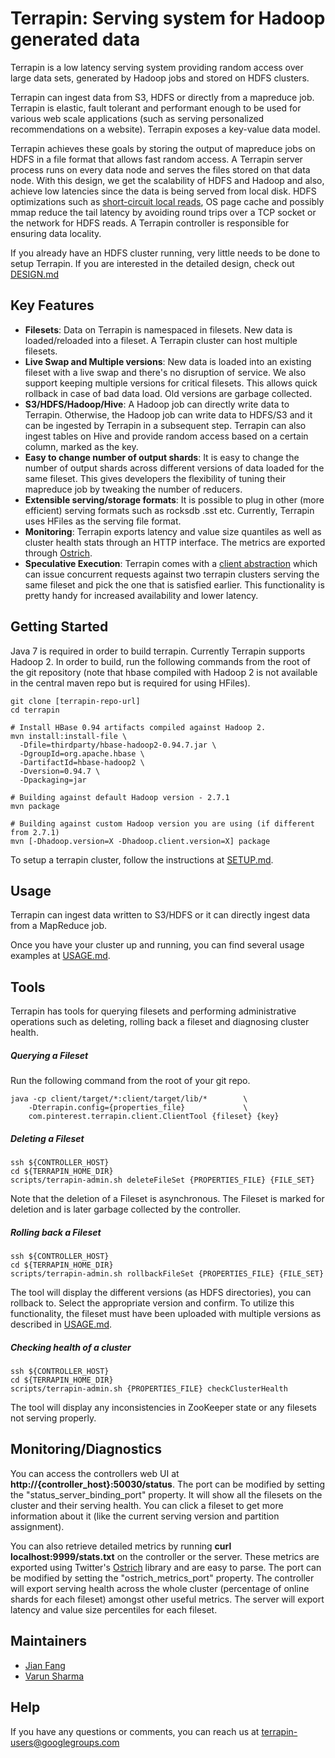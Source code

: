 # Terrapin: Serving system for Hadoop generated data

Terrapin is a low latency serving system providing random
access over large data sets, generated by Hadoop jobs and
stored on HDFS clusters.

Terrapin can ingest data from S3, HDFS or directly from a mapreduce job.
Terrapin is elastic, fault tolerant and performant enough to be used for
various web scale applications (such as serving personalized recommendations
on a website). Terrapin exposes a key-value data model.

Terrapin achieves these goals by storing the output of mapreduce
jobs on HDFS in a file format that allows fast random access. A Terrapin
server process runs on every data node and serves the files stored
on that data node. With this design, we get the scalability of HDFS and Hadoop
and also, achieve low latencies since the data is being served
from local disk. HDFS optimizations such as [short-circuit local reads],
OS page cache and possibly mmap reduce the tail latency by avoiding
round trips over a TCP socket or the network for HDFS reads. A Terrapin controller
is responsible for ensuring data locality.

If you already have an HDFS cluster running, very little needs to be done to
setup Terrapin. If you are interested in the detailed design, check out [DESIGN.md](docs/DESIGN.md)

## Key Features

  - **Filesets**: Data on Terrapin is namespaced in filesets. New data is
loaded/reloaded into a fileset. A Terrapin cluster can host multiple filesets.
  - **Live Swap and Multiple versions**: New data is loaded into an existing
fileset with a live swap and there's no disruption of service. We also
support keeping multiple versions for critical filesets. This allows quick
rollback in case of bad data load. Old versions are garbage collected.
  - **S3/HDFS/Hadoop/Hive**: A Hadoop job can directly write data to Terrapin.
Otherwise, the Hadoop job can write data to HDFS/S3 and it can be ingested by
Terrapin in a subsequent step. Terrapin can also ingest tables on Hive and
provide random access based on a certain column, marked as the key.
  - **Easy to change number of output shards**: It is easy to change the number
of output shards across different versions of data loaded for the same fileset.
This gives developers the flexibility of tuning their mapreduce job by tweaking
the number of reducers.
  - **Extensible serving/storage formats**: It is possible to plug in other
(more efficient) serving formats such as rocksdb .sst etc. Currently, Terrapin
uses HFiles as the serving file format.
  - **Monitoring**: Terrapin exports latency and value size quantiles as well as
cluster health stats through an HTTP interface. The metrics are exported through
[Ostrich].
  - **Speculative Execution**: Terrapin comes with a [client abstraction] which can
issue concurrent requests against two terrapin clusters serving the same fileset and pick the
one that is satisfied earlier. This functionality is pretty handy for increased
availability and lower latency.

## Getting Started

Java 7 is required in order to build terrapin. Currently Terrapin supports
Hadoop 2. In order to build, run the following commands from the
root of the git repository (note that hbase compiled with Hadoop 2 is not available
in the central maven repo but is required for using HFiles).

```
git clone [terrapin-repo-url]
cd terrapin

# Install HBase 0.94 artifacts compiled against Hadoop 2.
mvn install:install-file \
  -Dfile=thirdparty/hbase-hadoop2-0.94.7.jar \
  -DgroupId=org.apache.hbase \
  -DartifactId=hbase-hadoop2 \
  -Dversion=0.94.7 \
  -Dpackaging=jar

# Building against default Hadoop version - 2.7.1
mvn package

# Building against custom Hadoop version you are using (if different from 2.7.1)
mvn [-Dhadoop.version=X -Dhadoop.client.version=X] package
```

To setup a terrapin cluster, follow the instructions at [SETUP.md](docs/SETUP.md).

## Usage

Terrapin can ingest data written to S3/HDFS or it can directly ingest data
from a MapReduce job.

Once you have your cluster up and running, you can find several usage examples
at [USAGE.md](docs/USAGE.md).

## Tools

Terrapin has tools for querying filesets and performing administrative
operations such as deleting, rolling back a fileset and diagnosing cluster
health.

##### Querying a Fileset

Run the following command from the root of your git repo.

```
java -cp client/target/*:client/target/lib/*        \
    -Dterrapin.config={properties_file}             \
    com.pinterest.terrapin.client.ClientTool {fileset} {key}
```

##### Deleting a Fileset

```
ssh ${CONTROLLER_HOST}
cd ${TERRAPIN_HOME_DIR}
scripts/terrapin-admin.sh deleteFileSet {PROPERTIES_FILE} {FILE_SET}
```

Note that the deletion of a Fileset is asynchronous. The Fileset is marked for
deletion and is later garbage collected by the controller.

##### Rolling back a Fileset

```
ssh ${CONTROLLER_HOST}
cd ${TERRAPIN_HOME_DIR}
scripts/terrapin-admin.sh rollbackFileSet {PROPERTIES_FILE} {FILE_SET}
```

The tool will display the different versions (as HDFS directories), you can rollback to.
Select the appropriate version and confirm. To utilize this functionality, the fileset
must have been uploaded with multiple versions as described in [USAGE.md](docs/USAGE.md). 

##### Checking health of a cluster

``` 
ssh ${CONTROLLER_HOST}
cd ${TERRAPIN_HOME_DIR}
scripts/terrapin-admin.sh {PROPERTIES_FILE} checkClusterHealth
```

The tool will display any inconsistencies in ZooKeeper state or any filesets
not serving properly.

## Monitoring/Diagnostics

You can access the controllers web UI at **http://{controller_host}:50030/status**.
The port can be modified by setting the "status_server_binding_port" property. It
will show all the filesets on the cluster and their serving health. You can
click a fileset to get more information about it (like the current serving version
and partition assignment).

You can also retrieve detailed metrics by running **curl localhost:9999/stats.txt**
on the controller or the server. These metrics are exported using Twitter's [Ostrich]
library and are easy to parse. The port can be modified by setting the
"ostrich_metrics_port" property. The controller will export serving health across
the whole cluster (percentage of online shards for each fileset) amongst other
useful metrics. The server will export latency and value size percentiles for each fileset.

## Maintainers
  - [Jian Fang](https://github.com/fangjian601)
  - [Varun Sharma](https://github.com/varunsharmagit)

## Help

If you have any questions or comments, you can reach us at [terrapin-users@googlegroups.com](https://groups.google.com/forum/#!forum/terrapin-users)

[Ostrich]:https://github.com/twitter/ostrich
[client abstraction]:client/src/main/java/com/pinterest/terrapin/client/ReplicatedTerrapinClient.java
[short-circuit local reads]:http://hadoop.apache.org/docs/current/hadoop-project-dist/hadoop-hdfs/ShortCircuitLocalReads.html
